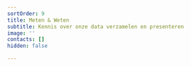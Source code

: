 ```yaml
---
sortOrder: 9
title: Meten & Weten
subtitle: Kennis over onze data verzamelen en presenteren
image: ''
contacts: []
hidden: false

---
```

